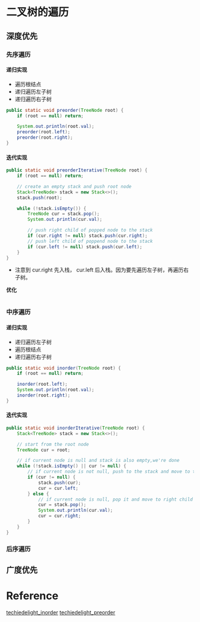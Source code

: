 # 二叉树的遍历
## 深度优先
### 先序遍历
#### 递归实现
- 遍历根结点
- 递归遍历左子树
- 递归遍历右子树
```java
public static void preorder(TreeNode root) {
    if (root == null) return;

    System.out.println(root.val);
    preorder(root.left);
    preorder(root.right);
}
```
#### 迭代实现
```java
public static void preorderIterative(TreeNode root) {
    if (root == null) return;

    // create an empty stack and push root node
    Stack<TreeNode> stack = new Stack<>();
    stack.push(root);

    while (!stack.isEmpty()) {
        TreeNode cur = stack.pop();
        System.out.println(cur.val);

        // push right child of popped node to the stack
        if (cur.right != null) stack.push(cur.right);
        // push left child of poppend node to the stack
        if (cur.left != null) stack.push(cur.left);
    }
}
```
- 注意到 cur.right 先入栈， cur.left 后入栈。因为要先遍历左子树，再遍历右子树。

**优化**
```java

```
### 中序遍历
#### 递归实现
- 递归遍历左子树
- 遍历根结点
- 递归遍历右子树
```java
public static void inorder(TreeNode root) {
    if (root == null) return;

    inorder(root.left);
    System.out.println(root.val);
    inorder(root.right);
}
```
#### 迭代实现
```java
public static void inorderIterative(TreeNode root) {
    Stack<TreeNode> stack = new Stack<>();

    // start from the root node
    TreeNode cur = root;

    // if current node is null and stack is also empty,we're done
    while (!stack.isEmpty() || cur != null) {
        // if current node is not null, push to the stack and move to the left child
        if (cur != null) {
            stack.push(cur);
            cur = cur.left;
        } else {
            // if current node is null, pop it and move to right child
            cur = stack.pop();
            System.out.println(cur.val);
            cur = cur.right;
        }
    }
}
```
### 后序遍历

## 广度优先
# Reference
[techiedelight_inorder](https://www.techiedelight.com/inorder-tree-traversal-iterative-recursive/)
[techiedelight_preorder]((https://www.techiedelight.com/preorder-tree-traversal-iterative-recursive/))
